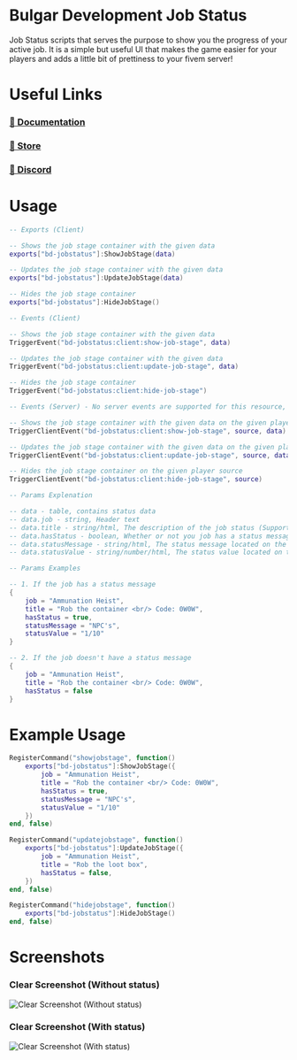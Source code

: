 # Bulgar Development Job Status
Job Status scripts that serves the purpose to show you the progress of your active job. It is a simple but useful UI that makes the game easier for your players and adds a little bit of prettiness to your fivem server!

# Useful Links
### [📖 Documentation](https://docs.bulgar.dev/)
### [🏪 Store](https://store.bulgar.dev/)
### [💬 Discord](https://discord.gg/226pjjufyg)

# Usage

```lua
-- Exports (Client)

-- Shows the job stage container with the given data
exports["bd-jobstatus"]:ShowJobStage(data)

-- Updates the job stage container with the given data
exports["bd-jobstatus"]:UpdateJobStage(data)

-- Hides the job stage container
exports["bd-jobstatus"]:HideJobStage()

-- Events (Client)

-- Shows the job stage container with the given data
TriggerEvent("bd-jobstatus:client:show-job-stage", data)

-- Updates the job stage container with the given data
TriggerEvent("bd-jobstatus:client:update-job-stage", data)

-- Hides the job stage container
TriggerEvent("bd-jobstatus:client:hide-job-stage")

-- Events (Server) - No server events are supported for this resource, but you can trigger the event on the client you want, sooo its a win win.. :D

-- Shows the job stage container with the given data on the given player source
TriggerClientEvent("bd-jobstatus:client:show-job-stage", source, data)

-- Updates the job stage container with the given data on the given player source
TriggerClientEvent("bd-jobstatus:client:update-job-stage", source, data)

-- Hides the job stage container on the given player source
TriggerClientEvent("bd-jobstatus:client:hide-job-stage", source)

-- Params Explenation

-- data - table, contains status data
-- data.job - string, Header text
-- data.title - string/html, The description of the job status (Supports HTML, so you can use <br/> to split the text in new lines)
-- data.hasStatus - boolean, Whether or not you job has a status message (Check the screenshots to get a good idea of that this is)
-- data.statusMessage - string/html, The status message located on the left (Only if hasStatus is true)
-- data.statusValue - string/number/html, The status value located on the right (Only if hasStatus is true)

-- Params Examples

-- 1. If the job has a status message
{
    job = "Ammunation Heist",
    title = "Rob the container <br/> Code: 0W0W",
    hasStatus = true,
    statusMessage = "NPC's",
    statusValue = "1/10"
}

-- 2. If the job doesn't have a status message
{
    job = "Ammunation Heist",
    title = "Rob the container <br/> Code: 0W0W",
    hasStatus = false
}
```

# Example Usage

```lua
RegisterCommand("showjobstage", function()
    exports["bd-jobstatus"]:ShowJobStage({
        job = "Ammunation Heist",
        title = "Rob the container <br/> Code: 0W0W",
        hasStatus = true,
        statusMessage = "NPC's",
        statusValue = "1/10"
    })
end, false)

RegisterCommand("updatejobstage", function()
    exports["bd-jobstatus"]:UpdateJobStage({
        job = "Ammunation Heist",
        title = "Rob the loot box",
        hasStatus = false,
    })
end, false)

RegisterCommand("hidejobstage", function()
    exports["bd-jobstatus"]:HideJobStage()
end, false)
```

# Screenshots

### Clear Screenshot (Without status)

![Clear Screenshot (Without status)](https://r2.fivemanage.com/ngdTgLtsPcWttgwAMACiI/image/Jobstatus.png)


### Clear Screenshot (With status)

![Clear Screenshot (With status)](https://r2.fivemanage.com/ngdTgLtsPcWttgwAMACiI/image/Jobstatus2.png)